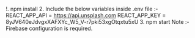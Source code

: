 !. npm install 
2. Include the below variables inside .env file :- 
REACT_APP_API = https://api.unsplash.com
REACT_APP_KEY = 8yJV640eJdvgxXAFXYc_W5_V-r7pki53xgOtqxtu5xU 
3. npm start
Note :- Firebase configuration is required.
